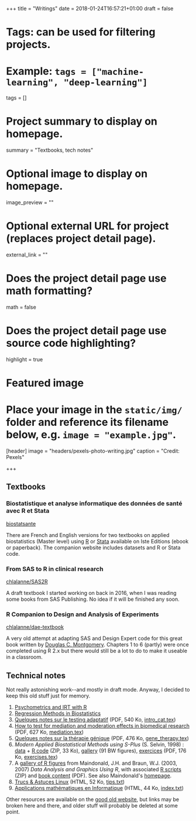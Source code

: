 +++
title = "Writings"
date = 2018-01-24T16:57:21+01:00
draft = false

# Tags: can be used for filtering projects.
# Example: `tags = ["machine-learning", "deep-learning"]`
tags = []

# Project summary to display on homepage.
summary = "Textbooks, tech notes"

# Optional image to display on homepage.
image_preview = ""

# Optional external URL for project (replaces project detail page).
external_link = ""

# Does the project detail page use math formatting?
math = false

# Does the project detail page use source code highlighting?
highlight = true

# Featured image
# Place your image in the `static/img/` folder and reference its filename below, e.g. `image = "example.jpg"`.
[header]
image = "headers/pexels-photo-writing.jpg"
caption = "Credit: Pexels"

+++

## Textbooks

### Biostatistique et analyse informatique des données de santé avec R et Stata

<i class="fa fa-github fa-1x"></i> [biostatsante](https://github.com/biostatsante)

There are French and English versions for two textbooks on applied biostatistics (Master level) using [R](https://iste-editions.fr/products/biostatistique-et-analyse-informatique-des-donnees-de-sante-avec-r) or [Stata](https://iste-editions.fr/products/biostatistique-et-analyse-informatique-des-donnees-de-sante-avec-stata) available on Iste Editions (ebook or paperback). The companion website includes datasets and R or Stata code.

### From SAS to R in clinical research
<i class="fa fa-github fa-1x"></i> [chlalanne/SAS2R](https://github.com/chlalanne/SAS2R)

A draft textbook I started working on back in 2016, when I was reading some books from SAS Publishing. No idea if it will be finished any soon.


### R Companion to Design and Analysis of Experiments
<i class="fa fa-github fa-1x"></i> [chlalanne/dae-textbook](https://github.com/chlalanne/dae-textbook)

A very old attempt at adapting SAS and Design Expert code for this great book written by [Douglas C. Montgomery](http://bcs.wiley.com/he-bcs/Books?action=index&itemId=047148735X&bcsId=2172). Chapters 1 to 6 (partly) were once completed using R 2.x but there would still be a lot to do to make it useable in a classroom.


## Technical notes

Not really astonishing work--and mostly in draft mode.
Anyway, I decided to keep this old stuff just for memory.

1. [Psychometrics and IRT with R](http://www.aliquote.org/articles/tech/EIRM/)
2. [Regression Methods in Biostatistics](http://www.aliquote.org/articles/tech/RMB/)
3. <i class="fa fa-language" aria-hidden="true"></i> [Quelques notes sur le testing adaptatif](http://www.aliquote.org/pub/intro_cat.pdf) (PDF, 540 Ko, <i class="fa fa-file-code-o fa-1x"></i> [intro_cat.tex](http://www.aliquote.org/pub/intro_cat.tex))
4. [How to test for mediation and moderation effects in biomedical research](http://www.aliquote.org/articles/tech/mediation.pdf) (PDF, 627 Ko, <i class="fa fa-file-code-o fa-1x"></i> [mediation.tex](http://www.aliquote.org/articles/tech/mediation.tex))
5. <i class="fa fa-language" aria-hidden="true"></i> [Quelques notes sur la thérapie génique](http://www.aliquote.org/pub/gene_therapy.pdf) (PDF, 476 Ko, <i class="fa fa-file-code-o fa-1x"></i> [gene_therapy.tex](http://www.aliquote.org/pub/gene_therapy.tex))
6. *Modern Applied Biostatistical Methods using S-Plus* (S. Selvin, 1998) : [data](http://www.aliquote.org/pub/MABMUSPlus/selvin.data.zip) + [R code](http://www.aliquote.org/pub/MABMUSPlus/selvin.R.zip) (ZIP, 33 Ko), [gallery](http://www.aliquote.org/pub/MABMUSPlus/gallery/) (91 BW figures), [exercices](http://www.aliquote.org/pub/MABMUSPlus/exercises.pdf) (PDF, 176 Ko, <i class="fa fa-file-code-o fa-1x"></i> [exercises.tex](http://www.aliquote.org/pub/MABMUSPlus/exercises.tex))
7. A [gallery of R figures](http://www.aliquote.org/pub/DAAG/index.html) from Maindonald, J.H. and Braun, W.J. (2003, 2007) *Data Analysis and Graphics Using R*, with associated [R scripts](http://www.aliquote.org/pub/DAAG/DAAG_Rscripts.zip) (ZIP) and [book content](http://www.aliquote.org/pub/DAAG/DAAG_toc.pdf) (PDF). See also Maindonald's [homepage](http://wwwmaths.anu.edu.au/~johnm/).
8. <i class="fa fa-language" aria-hidden="true"></i> [Trucs & Astuces Linux](http://www.aliquote.org/articles/tech/linux-tips/tips.html) (HTML, 52 Ko, [tips.txt](http://www.aliquote.org/articles/tech/linux-tips/tips.txt))
9. <i class="fa fa-language" aria-hidden="true"></i> [Applications mathématiques en Informatique](http://www.aliquote.org/articles/tech/algo/) (HTML, 44 Ko, [index.txt](http://www.aliquote.org/articles/tech/algo/index.txt)) 

Other resources are available on the [good old website](http://www.aliquote.org/articles/), but links may be broken here and there, and older stuff will probably be deleted at some point.
